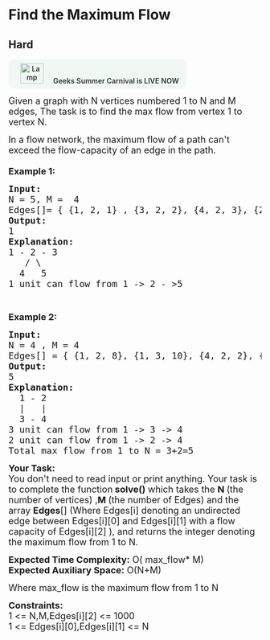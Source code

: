 # Find the Maximum Flow
## Hard 
<div class="problem-statement">
                <p><a onclick="gtagHelperFunction('clickopen','salesevent_gsc_problemspage_promobanner')" href="https://practice.geeksforgeeks.org/summer-carnival-2022?utm_source=practiceproblems&amp;utm_medium=problemspromobanner&amp;utm_campaign=gsc22" target="_blank"></a></p><div style="margin: 14px 0px !important;" class="row"><a onclick="gtagHelperFunction('clickopen','salesevent_gsc_problemspage_promobanner')" href="https://practice.geeksforgeeks.org/summer-carnival-2022?utm_source=practiceproblems&amp;utm_medium=problemspromobanner&amp;utm_campaign=gsc22" target="_blank">             <div class="col-md-12" style="cursor:pointer;background: #EFF8F3 0% 0% no-repeat padding-box; display: flex; align-items: center; position:                 relative; padding: 1.5%; border-radius: 10px; display: inline-block; text-align: center; font-weight: 600; color: #333"> <img src="https://media.geeksforgeeks.org/img-practice/gcs2022thumbnail-1649059370.png" alt="Lamp" width="46" height="40" style="background: transparent 0% 0% no-repeat padding-box;opacity: 1; margin: 0 16px;" class="img-responsive"> Geeks Summer Carnival is LIVE NOW &nbsp; <i class="fa fa-external-link" aria-hidden="true"></i> </div></a></div><p><span style="font-size:18px">Given a graph with N vertices numbered 1 to N and M edges, The task is to find the max flow from vertex 1 to vertex N.</span></p>

<p><span style="font-size:18px">In a flow network, the maximum flow of a path can't exceed the flow-capacity of an edge in the path.<br>
<br>
<strong>Example 1:</strong></span></p>

<pre><span style="font-size:18px"><strong>Input:</strong>
N = 5, M =  4
Edges[]= { {1, 2, 1} , {3, 2, 2}, {4, 2, 3}, {2, 5, 5} }
<strong>Output:</strong>
1 
<strong>Explanation: </strong>
1 - 2 - 3
   / \
  4   5 
1 unit can flow from 1 -&gt; 2 - &gt;5 </span>
</pre>

<p>&nbsp;</p>

<p><span style="font-size:18px"><strong>Example 2:</strong></span></p>

<pre><span style="font-size:18px"><strong>Input:</strong>
N = 4 , M = 4
Edges[] = { {1, 2, 8}, {1, 3, 10}, {4, 2, 2}, {3, 4, 3} }
<strong>Output:</strong>
5 
<strong>Explanation:</strong>
  1 - 2 
  |   |
  3 - 4
3 unit can flow from 1 -&gt; 3 -&gt; 4
2 unit can flow from 1 -&gt; 2 -&gt; 4
Total max flow from 1 to N = 3+2=5</span></pre>

<p><span style="font-size:18px"><strong>Your Task:&nbsp;</strong><br>
You don't need to read input or print anything. Your task is to complete the function<strong>&nbsp;solve()</strong>&nbsp;which takes the <strong>N&nbsp;</strong>(the number of vertices) ,<strong>M </strong>(the number of Edges) and the array <strong>Edges</strong>[]&nbsp;(Where Edges[i]&nbsp;denoting an undirected edge between&nbsp;Edges[i][0] and&nbsp;Edges[i][1]&nbsp;with a flow capacity of Edges[i][2]&nbsp;),&nbsp;and returns the&nbsp;integer&nbsp;denoting the maximum flow from 1 to N.</span></p>

<p><span style="font-size:18px"><strong>Expected Time Complexity:</strong>&nbsp;O( max_flow* M)<br>
<strong>Expected Auxiliary Space:</strong>&nbsp;O(N+M)</span></p>

<p><span style="font-size:18px">Where max_flow is the maximum flow from&nbsp;1 to N</span></p>

<p><span style="font-size:18px"><strong>Constraints:</strong><br>
1 &lt;= N,M,Edges[i][2] &lt;= 1000</span><br>
<span style="font-size:18px">1 &lt;= Edges[i][0],Edges[i][1] &lt;= N</span></p>
 <p></p>
            </div>